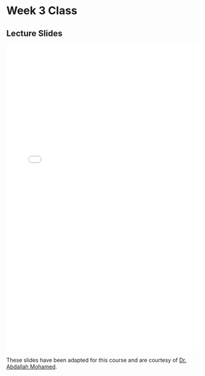 # Week 3 Class

## Lecture Slides

<iframe src="../../2023-01-25 - Week03.pdf" width="100%" height="800px" frameBorder="0"> </iframe>

These slides have been adapted for this course and are courtesy of [Dr. Abdallah Mohamed](https://people.ok.ubc.ca/abdalmoh/).